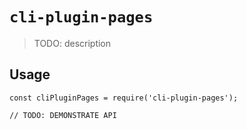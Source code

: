 # `cli-plugin-pages`

> TODO: description

## Usage

```
const cliPluginPages = require('cli-plugin-pages');

// TODO: DEMONSTRATE API
```
